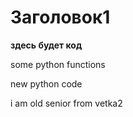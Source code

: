 # Заголовок1

**здесь будет код**

some python functions

new python code

i am old senior from vetka2

